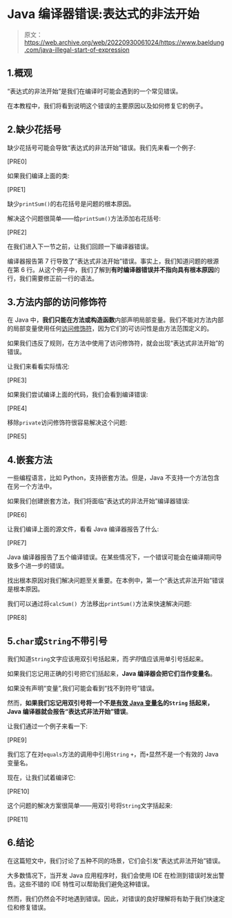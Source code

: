 # Java 编译器错误:表达式的非法开始

> 原文：<https://web.archive.org/web/20220930061024/https://www.baeldung.com/java-illegal-start-of-expression>

## 1.概观

“表达式的非法开始”是我们在编译时可能会遇到的一个常见错误。

在本教程中，我们将看到说明这个错误的主要原因以及如何修复它的例子。

## 2.缺少花括号

缺少花括号可能会导致“表达式的非法开始”错误。我们先来看一个例子:

[PRE0]

如果我们编译上面的类:

[PRE1]

缺少`printSum()`的右花括号是问题的根本原因。

解决这个问题很简单——给`printSum()`方法添加右花括号:

[PRE2]

在我们进入下一节之前，让我们回顾一下编译器错误。

编译器报告第 7 行导致了“表达式非法开始”错误。事实上，我们知道问题的根源在第 6 行。从这个例子中，我们了解到**有时编译器错误并不指向具有根本原因**的行，我们需要修正前一行的语法。

## 3.方法内部的访问修饰符

在 Java 中，**我们只能在方法或构造函数**内部声明局部变量。我们不能对方法内部的局部变量使用任何[访问修饰符](/web/20220626201502/https://www.baeldung.com/java-access-modifiers)，因为它们的可访问性是由方法范围定义的。

如果我们违反了规则，在方法中使用了访问修饰符，就会出现“表达式非法开始”的错误。

让我们来看看实际情况:

[PRE3]

如果我们尝试编译上面的代码，我们会看到编译错误:

[PRE4]

移除`private`访问修饰符很容易解决这个问题:

[PRE5]

## 4.嵌套方法

一些编程语言，比如 Python，支持嵌套方法。但是，Java 不支持一个方法包含在另一个方法中。

如果我们创建嵌套方法，我们将面临“表达式的非法开始”编译器错误:

[PRE6]

让我们编译上面的源文件，看看 Java 编译器报告了什么:

[PRE7]

Java 编译器报告了五个编译错误。在某些情况下，一个错误可能会在编译期间导致多个进一步的错误。

找出根本原因对我们解决问题至关重要。在本例中，第一个“表达式非法开始”错误是根本原因。

我们可以通过将`calcSum() `方法移出`printSum()`方法来快速解决问题:

[PRE8]

## 5.`char`或`String`不带引号

我们知道`String`文字应该用双引号括起来，而*字符*值应该用单引号括起来。

如果我们忘记用正确的引号把它们括起来，**Java 编译器会把它们当作变量名**。

如果没有声明“变量”,我们可能会看到“找不到符号”错误。

然而，**如果我们忘记用双引号将一个不是[有效 Java 变量名](https://web.archive.org/web/20220626201502/https://docs.oracle.com/javase/tutorial/java/nutsandbolts/variables.html)的`String` 括起来，Java 编译器就会报告“表达式非法开始”错误**。

让我们通过一个例子来看一下:

[PRE9]

我们忘了在对`equals`方法的调用中引用`String` `+`，而`+`显然不是一个有效的 Java 变量名。

现在，让我们试着编译它:

[PRE10]

这个问题的解决方案很简单——用双引号将`String`文字括起来:

[PRE11]

## 6.结论

在这篇短文中，我们讨论了五种不同的场景，它们会引发“表达式非法开始”错误。

大多数情况下，当开发 Java 应用程序时，我们会使用 IDE 在检测到错误时发出警告。这些不错的 IDE 特性可以帮助我们避免这种错误。

然而，我们仍然会不时地遇到错误。因此，对错误的良好理解将有助于我们快速定位和修复错误。